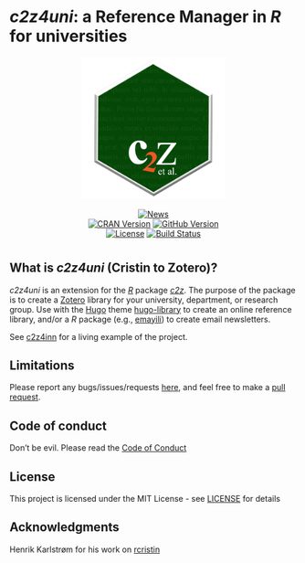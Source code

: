 
<!-- README.md is generated from README.Rmd. Please edit that file -->

# *c2z4uni*: a Reference Manager in *R* for universities

<p align="center">
<a 
href="https://oeysan.github.io/c2z4uni/reference/figures/badge.webp" 
id="logo" title="Logo">
<img src="man/figures/badge.webp" width="250px" alt="Logo" /> </a>
</p>
<p align="center">
<a href="https://oeysan.github.io/c2z4uni/news/index.html" id="news" 
title="News"><img src="https://img.shields.io/badge/News-2025.03.11 @ 09:40:14-purple.svg" alt="News"/></a><br/><a 
href="https://cran.r-project.org/package=c2z4uni" id="cran" 
title="CRAN Version"><img src="https://www.r-pkg.org/badges/version/c2z4uni" 
alt="CRAN Version"/></a>
<a href="https://github.com/oeysan/c2z4uni" id="github" 
title="GitHub Version"><img src="https://img.shields.io/badge/GitHub-0.2.0.9000-orange.svg" alt="GitHub Version" /></a>
<br/><a href="https://oeysan.github.io/c2z4uni/LICENSE.html" id="license" 
title="License">
<img src="https://img.shields.io/badge/Licence-MIT-blue.svg" 
alt="License" /></a>
<a href="https://github.com/oeysan/c2z4uni/actions" 
id="rcmdcheck" title="Build Status"><img 
src="https://github.com/oeysan/c2z4uni/workflows/R-CMD-check/badge.svg" 
alt="Build Status" /></a>
</p>

# 

## What is *c2z4uni* (Cristin to Zotero)?

*c2z4uni* is an extension for the [*R*](https://www.r-project.org/)
package [*c2z*](https://oeysan.github.io/c2z/). The purpose of the
package is to create a [Zotero](https://www.zotero.org/) library for
your university, department, or research group. Use with the
[Hugo](https://gohugo.io/) theme
[hugo-library](https://github.com/oeysan/hugo-library) to create an
online reference library, and/or a *R* package (e.g.,
[emayili](https://cran.r-project.org/package=emayili)) to create email
newsletters.

See [c2z4inn](https://oeysan.github.io/c2z4inn/) for a living example of
the project.

## Limitations

Please report any bugs/issues/requests
[here](https://github.com/oeysan/c2z4uni/issues/), and feel free to make
a [pull request](https://github.com/oeysan/c2z4uni/pulls).

## Code of conduct

Don’t be evil. Please read the [Code of
Conduct](https://oeysan.github.io/c2z4uni/CONDUCT.html)

## License

This project is licensed under the MIT License - see
[LICENSE](https://oeysan.github.io/c2z4uni/LICENSE.html) for details

## Acknowledgments

Henrik Karlstrøm for his work on
[rcristin](https://github.com/henrikkarlstrom/rcristin)
